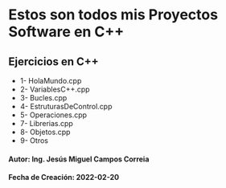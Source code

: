 # Estos son todos mis Proyectos Software en C++

## Ejercicios en C++

* 1- HolaMundo.cpp
* 2- VariablesC++.cpp
* 3- Bucles.cpp
* 4- EstruturasDeControl.cpp
* 5- Operaciones.cpp
* 7- Librerias.cpp
* 8- Objetos.cpp
* 9- Otros

#### Autor: Ing. Jesús Miguel Campos Correia
#### Fecha de Creación: 2022-02-20
